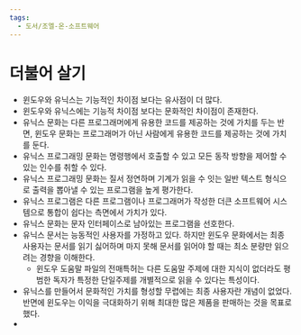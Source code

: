 ```yaml
---
tags:
  - 도서/조엘-온-소프트웨어
---
```


# 더불어 살기

- 윈도우와 유닉스는 기능적인 차이점 보다는 유사점이 더 많다.
- 윈도우와 유닉스에는 기능적 차이점 보다는 문화적인 차이점이 존재한다.
- 유닉스 문화는 다른 프로그래머에게 유용한 코드를 제공하는 것에 가치를 두는 반면, 윈도우 문화는 프로그래머가 아닌 사람에게 유용한 코드를 제공하는 것에 가치를 둔다.
- 유닉스 프로그래밍 문화는 명령행에서 호출할 수 있고 모든 동작 방향을 제어할 수 있는 인수를 취할 수 있다.
- 유닉스 프로그래밍 문화는 질서 정연하며 기계가 읽을 수 잇는 일반 텍스트 형식으로 출력을 뽑아낼 수 있는 프로그램을 높게 평가한다.
- 유닉스 프로그램은 다른 프로그램이나 프로그래머가 작성한 더큰 소프트웨어 시스템으로 통합이 쉽다는 측면에서 가치가 있다.
- 유닉스 문화는 문자 인터페이스로 남아있는 프로그램을 선호한다.
- 유닉스 문서는 능동적인 사용자를 가정하고 있다. 하지만 윈도우 문화에서는 최종 사용자는 문서를 읽기 싫어하며 마지 못해 문서를 읽어야 할 때는 최소 분량만 읽으려는 경향을 이해한다.
  - 윈도우 도움말 파일의 전매특허는 다른 도움말 주제에 대한 지식이 없더라도 평범한 독자가 특정한 단일주제를 개별적으로 읽을 수 있다는 특성이다.
- 유닉스를 만들어서 문화적인 가치를 형성할 무렵에는 최종 사용자란 개념이 없었다. 반면에 윈도우는 이익을 극대화하기 위해 최대한 많은 제품을 판매하는 것을 목표로 했다.
- 